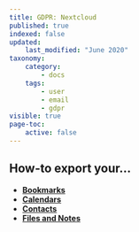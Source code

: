 ```yaml
---
title: GDPR: Nextcloud
published: true
indexed: false
updated:
    last_modified: "June 2020"
taxonomy:
    category:
        - docs
    tags:
        - user
        - email
        - gdpr
visible: true
page-toc:
    active: false
---
```

## How-to export your...

  - [**Bookmarks**](bookmarks)
  - [**Calendars**](calendar)
  - [**Contacts**](contacts)
  - [**Files and Notes**](files)
